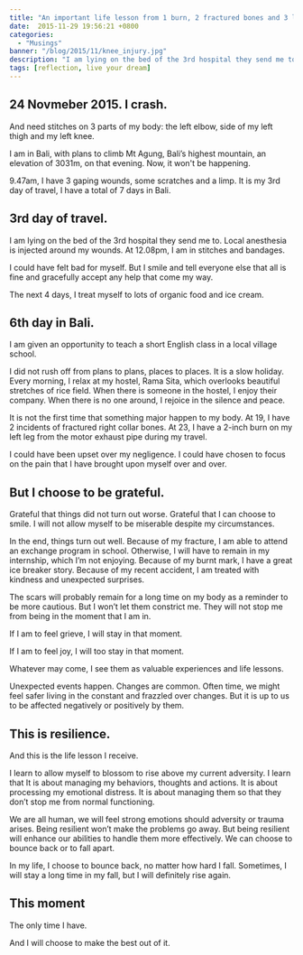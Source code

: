 ```yaml
---
title: "An important life lesson from 1 burn, 2 fractured bones and 3 lacerations"
date:  2015-11-29 19:56:21 +0800
categories:
  - "Musings"
banner: "/blog/2015/11/knee_injury.jpg"
description: "I am lying on the bed of the 3rd hospital they send me to. Local anesthesia is injected around my wounds. At 12.08pm, I am in stitches and bandages."
tags: [reflection, live your dream]
---
```

## 24 Novmeber 2015. I crash.

And need stitches on 3 parts of my body: the left elbow, side of my left thigh and my left knee.

I am in Bali, with plans to climb Mt Agung, Bali’s highest mountain, an elevation of 3031m, on that evening. Now, it won't be happening.

9.47am, I have 3 gaping wounds, some scratches and a limp. It is my 3rd day of travel, I have a total of 7 days in Bali.

## 3rd day of travel.

I am lying on the bed of the 3rd hospital they send me to. Local anesthesia is injected around my wounds. At 12.08pm, I am in stitches and bandages.

I could have felt bad for myself. But I smile and tell everyone else that all is fine and gracefully accept any help that come my way.

The next 4 days, I treat myself to lots of organic food and ice cream.

## 6th day in Bali.
I am given an opportunity to teach a short English class in a local village school.

I did not rush off from plans to plans, places to places. It is a slow holiday. Every morning, I relax at my hostel, Rama Sita, which overlooks beautiful stretches of rice field. When there is someone in the hostel, I enjoy their company. When there is no one around, I rejoice in the silence and peace.

It is not the first time that something major happen to my body. At 19, I have 2 incidents of fractured right collar bones. At 23, I have a 2-inch burn on my left leg from the motor exhaust pipe during my travel.

I could have been upset over my negligence. I could have chosen to focus on the pain that I have brought upon myself over and over.

## But I choose to be grateful.
Grateful that things did not turn out worse. Grateful that I can choose to smile. I will not allow myself to be miserable despite my circumstances.

In the end, things turn out well. Because of my fracture, I am able to attend an exchange program in school. Otherwise, I will have to remain in my internship, which I’m not enjoying. Because of my burnt mark, I have a great ice breaker story. Because of my recent accident, I am treated with kindness and unexpected surprises.

The scars will probably remain for a long time on my body as a reminder to be more cautious. But I won’t let them constrict me. They will not stop me from being in the moment that I am in.

If I am to feel grieve, I will stay in that moment.

If I am to feel joy, I will too stay in that moment.

Whatever may come, I see them as valuable experiences and life lessons.

Unexpected events happen. Changes are common. Often time, we might feel safer living in the constant and frazzled over changes. But it is up to us to be affected negatively or positively by them.

## This is resilience.

And this is the life lesson I receive.

I learn to allow myself to blossom to rise above my current adversity. I learn that It is about managing my behaviors, thoughts and actions. It is about processing my emotional distress. It is about managing them so that they don’t stop me from normal functioning.

We are all human, we will feel strong emotions should adversity or trauma arises. Being resilient won’t make the problems go away. But being resilient will enhance our abilities to handle them more effectively. We can choose to bounce back or to fall apart.

In my life, I choose to bounce back, no matter how hard I fall. Sometimes, I will stay a long time in my fall, but I will definitely rise again.

## This moment
The only time I have.

And I will choose to make the best out of it.
